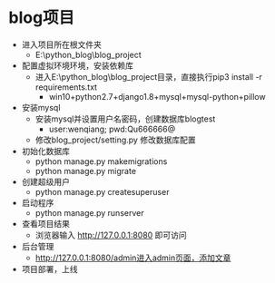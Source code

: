 # blog项目

- 进入项目所在根文件夹
	- E:\python_blog\blog_project
- 配置虚拟环境环境，安装依赖库
	- 进入E:\python_blog\blog_project目录，直接执行pip3 install -r requirements.txt
		- win10+python2.7+django1.8+mysql+mysql-python+pillow
- 安装mysql
	- 安装mysql并设置用户名密码，创建数据库blogtest
		- user:wenqiang; pwd:Qu666666@
	- 修改blog_project/setting.py 修改数据库配置
- 初始化数据库
	- python manage.py makemigrations
	- python manage.py migrate
- 创建超级用户
	- python manage.py createsuperuser
- 启动程序
	- python manage.py runserver
- 查看项目结果
	- 浏览器输入 http://127.0.0.1:8080 即可访问
- 后台管理
	- http://127.0.0.1:8080/admin进入admin页面，添加文章
- 项目部署，上线